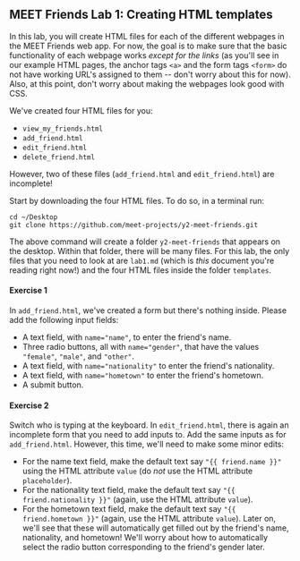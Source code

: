 MEET Friends Lab 1: Creating HTML templates
-------------------------------------------

In this lab, you will create HTML files for each of the different webpages in the MEET Friends web app. For now, the goal is to make sure that the basic functionality of each webpage works *except for the links* (as you'll see in our example HTML pages, the anchor tags `<a>` and the form tags `<form>` do not have working URL's assigned to them -- don't worry about this for now). Also, at this point, don't worry about making the webpages look good with CSS.

We've created four HTML files for you:
* `view_my_friends.html`
* `add_friend.html`
* `edit_friend.html`
* `delete_friend.html`

However, two of these files (`add_friend.html` and `edit_friend.html`) are incomplete!

Start by downloading the four HTML files. To do so, in a terminal run:

```
cd ~/Desktop
git clone https://github.com/meet-projects/y2-meet-friends.git
```

The above command will create a folder `y2-meet-friends` that appears on the desktop. Within that folder, there will be many files. For this lab, the only files that you need to look at are `lab1.md` (which is *this* document you're reading right now!) and the four HTML files inside the folder `templates`.

#### Exercise 1

In `add_friend.html`, we've created a form but there's nothing inside. Please add the following input fields:
* A text field, with `name="name"`, to enter the friend's name.
* Three radio buttons, all with `name="gender"`, that have the values `"female"`, `"male"`, and `"other"`.
* A text field, with `name="nationality"` to enter the friend's nationality.
* A text field, with `name="hometown"` to enter the friend's hometown.
* A submit button.

#### Exercise 2

Switch who is typing at the keyboard. In `edit_friend.html`, there is again an incomplete form that you need to add inputs to. Add the same inputs as for `add_friend.html`. However, this time, we'll need to make some minor edits:
* For the name text field, make the default text say `"{{ friend.name }}"` using the HTML attribute `value` (do *not* use the HTML attribute `placeholder`).
* For the nationality text field, make the default text say `"{{ friend.nationality }}"` (again, use the HTML attribute `value`).
* For the hometown text field, make the default text say `"{{ friend.hometown }}"` (again, use the HTML attribute `value`).
Later on, we'll see that these will automatically get filled out by the friend's name, nationality, and hometown! We'll worry about how to automatically select the radio button corresponding to the friend's gender later.
